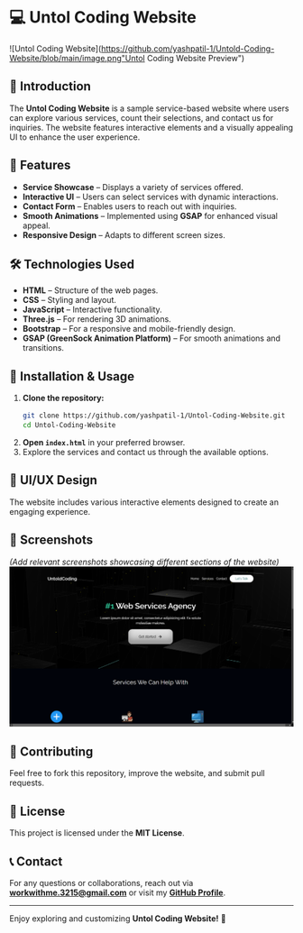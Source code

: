 # 💻 Untol Coding Website

![Untol Coding Website](https://github.com/yashpatil-1/Untold-Coding-Website/blob/main/image.png"Untol Coding Website Preview")

## 🚀 Introduction
The **Untol Coding Website** is a sample service-based website where users can explore various services, count their selections, and contact us for inquiries. The website features interactive elements and a visually appealing UI to enhance the user experience.

## 🌟 Features
- **Service Showcase** – Displays a variety of services offered.
- **Interactive UI** – Users can select services with dynamic interactions.
- **Contact Form** – Enables users to reach out with inquiries.
- **Smooth Animations** – Implemented using **GSAP** for enhanced visual appeal.
- **Responsive Design** – Adapts to different screen sizes.

## 🛠️ Technologies Used
- **HTML** – Structure of the web pages.
- **CSS** – Styling and layout.
- **JavaScript** – Interactive functionality.
- **Three.js** – For rendering 3D animations.
- **Bootstrap** – For a responsive and mobile-friendly design.
- **GSAP (GreenSock Animation Platform)** – For smooth animations and transitions.

## 📂 Installation & Usage
1. **Clone the repository:**
   ```bash
   git clone https://github.com/yashpatil-1/Untol-Coding-Website.git
   cd Untol-Coding-Website
   ```
2. **Open `index.html`** in your preferred browser.
3. Explore the services and contact us through the available options.

## 🎨 UI/UX Design
The website includes various interactive elements designed to create an engaging experience.

## 📸 Screenshots
*(Add relevant screenshots showcasing different sections of the website)*
![FrontFace](image.png)
## 🤝 Contributing
Feel free to fork this repository, improve the website, and submit pull requests.

## 📜 License
This project is licensed under the **MIT License**.

## 📞 Contact
For any questions or collaborations, reach out via **[workwithme.3215@gmail.com](mailto:workwithme.3215@gmail.com)** or visit my **[GitHub Profile](https://github.com/yashpatil-1)**.

---
Enjoy exploring and customizing **Untol Coding Website!** 🚀
